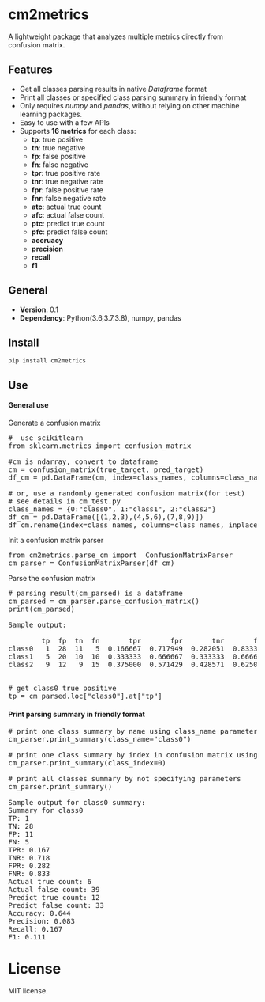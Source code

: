 # cm2metrics

A lightweight package that analyzes multiple metrics directly from
confusion matrix.

## Features
- Get all classes parsing results in native _Dataframe_ format
- Print all classes or specified class parsing summary in friendly format
- Only requires _numpy_ and _pandas_, without relying on other machine learning packages.
- Easy to use with a few  APIs
- Supports **16 metrics** for each class:
    * **tp**: true positive
    * **tn**:  true negative
    * **fp**: false positive
    * **fn**: false negative
    * **tpr**: true positive rate
    * **tnr**: true negative rate
    * **fpr**: false positive rate
    * **fnr**: false negative rate
    * **atc**: actual true count
    * **afc**: actual false count
    * **ptc**: predict true count
    * **pfc**: predict false count
    * **accruacy**
    * **precision**
    * **recall**
    * **f1**


## General 
- **Version**: 0.1
- **Dependency**: Python(3.6,3.7.3.8), numpy, pandas

## Install
```
pip install cm2metrics
```

## Use
#### General use

Generate a confusion matrix
<pre>
#  use scikitlearn
from sklearn.metrics import confusion_matrix

#cm is ndarray, convert to dataframe
cm = confusion_matrix(true_target, pred_target)
df_cm = pd.DataFrame(cm, index=class_names, columns=class_names)

# or, use a randomly generated confusion matrix(for test)
# see details in cm_test.py
class_names = {0:"class0", 1:"class1", 2:"class2"}
df_cm = pd.DataFrame([(1,2,3),(4,5,6),(7,8,9)])
df_cm.rename(index=class_names, columns=class_names, inplace=True)
</pre>

Init a confusion matrix parser
<pre>
from cm2metrics.parse_cm import  ConfusionMatrixParser
cm_parser = ConfusionMatrixParser(df_cm)
</pre>

Parse the confusion matrix
<pre>
# parsing result(cm_parsed) is a dataframe
cm_parsed = cm_parser.parse_confusion_matrix()
print(cm_parsed)  

Sample output:

        tp  fp  tn  fn       tpr       fpr       tnr       fnr  atc  afc  ptc  pfc  accuracy  precision    recall        f1
class0   1  28  11   5  0.166667  0.717949  0.282051  0.833333    6   39   12   33  0.644444   0.083333  0.166667  0.111111
class1   5  20  10  10  0.333333  0.666667  0.333333  0.666667   15   30   15   30  0.555556   0.333333  0.333333  0.333333
class2   9  12   9  15  0.375000  0.571429  0.428571  0.625000   24   21   18   27  0.466667   0.500000  0.375000  0.428571


# get class0 true positive
tp = cm_parsed.loc["class0"].at["tp"]
</pre>

#### Print parsing summary in friendly format
<pre>
# print one class summary by name using class_name parameter
cm_parser.print_summary(class_name="class0")

# print one class summary by index in confusion matrix using class_index parameter
cm_parser.print_summary(class_index=0)

# print all classes summary by not specifying parameters
cm_parser.print_summary()

Sample output for class0 summary:
Summary for class0
TP: 1
TN: 28
FP: 11
FN: 5
TPR: 0.167
TNR: 0.718
FPR: 0.282
FNR: 0.833
Actual true count: 6
Actual false count: 39
Predict true count: 12
Predict false count: 33
Accuracy: 0.644
Precision: 0.083
Recall: 0.167
F1: 0.111
</pre>

# License
MIT license.